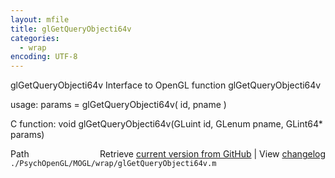 ```yaml
---
layout: mfile
title: glGetQueryObjecti64v
categories:
  - wrap
encoding: UTF-8
---
```


glGetQueryObjecti64v  Interface to OpenGL function glGetQueryObjecti64v

usage:  params = glGetQueryObjecti64v\( id, pname \)

C function:  void glGetQueryObjecti64v\(GLuint id, GLenum pname, GLint64\* params\)


<div class="code_header" style="text-align:right;">
  <span style="float:left;">Path&nbsp;&nbsp;</span> <span class="counter">Retrieve <a href=
  "https://raw.github.com/Psychtoolbox-3/Psychtoolbox-3/beta/./PsychOpenGL/MOGL/wrap/glGetQueryObjecti64v.m">current version from GitHub</a> | View <a href=
  "https://github.com/Psychtoolbox-3/Psychtoolbox-3/commits/beta/./PsychOpenGL/MOGL/wrap/glGetQueryObjecti64v.m">changelog</a></span>
</div>
<div class="code">
  <code>./PsychOpenGL/MOGL/wrap/glGetQueryObjecti64v.m</code>
</div>
